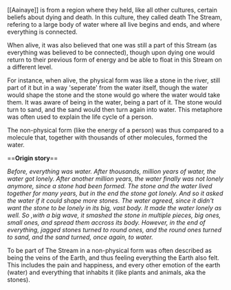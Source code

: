 [[Aainaye]] is from a region where they held, like all other cultures, certain beliefs about dying and death. In this culture, they called death The Stream, refering to a large body of water where all live begins and ends, and where everything is connected.

When alive, it was also believed that one was still a part of this Stream (as everything was believed to be connected), though upon dying one would return to their previous form of energy and be able to float in this Stream on a different level.

For instance, when alive, the physical form was like a stone in the river, still part of it but in a way 'seperate' from the water itself, though the water would shape the stone and the stone would go where the water would take them. It was aware of being in the water, being a part of it. The stone would turn to sand, and the sand would then turn again into water. This metaphore was often used to explain the life cycle of a person. 

The non-physical form (like the energy of a person) was thus compared to a molecule that, together with thousands of other molecules, formed the water.

==**Origin story**==

*Before, everything was water. After thousands, million years of water, the water got lonely. After another million years, the water finally was not lonely anymore, since a stone had been formed. The stone and the water lived together for many years, but in the end the stone got lonely. And so it asked the water if it could shape more stones. The water agreed, since it didn't want the stone to be lonely in its big, vast body. It made the water lonely as well. So ,with a big wave, it smashed the stone in multiple pieces, big ones, small ones, and spread them accross its body. However, in the end of everything, jagged stones turned to round ones, and the round ones turned to sand, and the sand turned, once again, to water.*

To be part of The Stream in a non-physical form was often described as being the veins of the Earth, and thus feeling everything the Earth also felt. This includes the pain and happiness, and every other emotion of the earth (water) and everything that inhabits it (like plants and animals, aka the stones).  